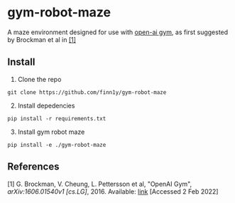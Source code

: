 # gym-robot-maze

A maze environment designed for use with [open-ai gym](https://gym.openai.com/), as first suggested by Brockman et al in [[1]](#1)

## Install

1. Clone the repo
```
git clone https://github.com/finn1y/gym-robot-maze 
```
2. Install depedencies
```
pip install -r requirements.txt
```
3. Install gym robot maze
```
pip install -e ./gym-robot-maze
```

## References

<a id="1">[1]</a>
G. Brockman, V. Cheung, L. Pettersson et al, "OpenAI Gym", *arXiv:1606.01540v1 [cs.LG]*, 2016. Available: [link](https://arxiv.org/abs/1606.01540) [Accessed 2 Feb 2022]


